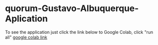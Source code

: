 # quorum-Gustavo-Albuquerque-Aplication

To see the application just click the link below to Google Colab, click "run all"
[google colab link](https://colab.research.google.com/github/GustavoRizzo/quorum-Gustavo-Albuquerque-Aplication/blob/main/Quorum_Gustavo_Albuquerque_Aplication.ipynb) 
